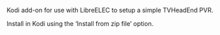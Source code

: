 Kodi add-on for use with LibreELEC to setup a simple TVHeadEnd PVR.

Install in Kodi using the ‘Install from zip file’ option.
